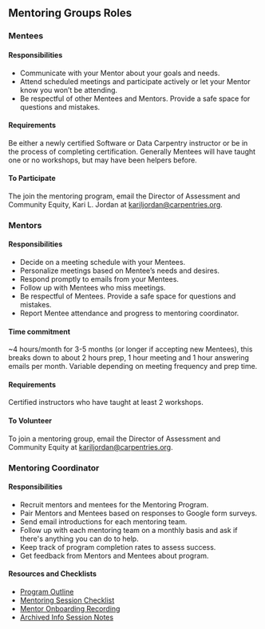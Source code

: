## Mentoring Groups Roles

### Mentees

#### Responsibilities

* Communicate with your Mentor about your goals and needs.
* Attend scheduled meetings and participate actively or let your Mentor know you won’t be attending.
* Be respectful of other Mentees and Mentors. Provide a safe space for questions and mistakes.

#### Requirements

Be either a newly certified Software or Data Carpentry instructor or 
be in the process of completing certification. Generally Mentees will have 
taught one or no workshops, but may have been helpers before.

#### To Participate

The join the mentoring program, email the Director of Assessment and Community Equity, Kari L. Jordan at kariljordan@carpentries.org.

### Mentors

#### Responsibilities

- Decide on a meeting schedule with your Mentees.  
- Personalize meetings based on Mentee’s needs and desires.  
- Respond promptly to emails from your Mentees.  
- Follow up with Mentees who miss meetings.  
- Be respectful of Mentees. Provide a safe space for questions and mistakes.  
- Report Mentee attendance and progress to mentoring coordinator. 

#### Time commitment

~4 hours/month for 3-5 months (or longer if accepting new Mentees), 
this breaks down to about 2 hours prep, 1 hour meeting and 1 hour 
answering emails per month. Variable depending on meeting frequency and prep time.

#### Requirements

Certified instructors who have taught at least 2 workshops.

#### To Volunteer

To join a mentoring group, email the Director of Assessment and Community Equity at kariljordan@carpentries.org.

### Mentoring Coordinator

#### Responsibilities

- Recruit mentors and mentees for the Mentoring Program.  
- Pair Mentors and Mentees based on responses to Google form surveys.    
- Send email introductions for each mentoring team.  
- Follow up with each mentoring team on a monthly basis and ask if there's anything you can do to help.  
- Keep track of program completion rates to assess success.  
- Get feedback from Mentors and Mentees about program.  

#### Resources and Checklists

- [Program Outline](https://github.com/datacarpentry/mentoring-program/blob/master/program-outline.md)
- [Mentoring Session Checklist](https://github.com/carpentries/mentoring/blob/master/mentoring-groups/resources/mentoring-session-checklist.md)   
- [Mentor Onboarding Recording](https://carpentries.zoom.us/recording/share/_wbDBrHDTD_IBp4Gqnso-q6-GBVrhCV2w12OzpDIk5ywIumekTziMw)    
- [Archived Info Session Notes](https://docs.google.com/a/carpentries.org/document/d/1PntCtUWVp0u3qC_pyHtchcCCQ8Wb48_VYaUalnV7z_Q/edit?usp=sharing)
